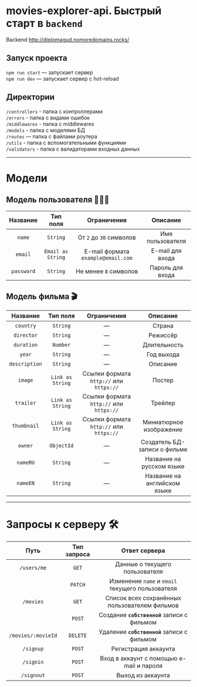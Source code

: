 # movies-explorer-api.  Быстрый старт в `backend`

Backend  http://diplomagud.nomoredomains.rocks/

## Запуск проекта

`npm run start` — запускает сервер   
`npm run dev` — запускает сервер с hot-reload

## Директории

`/controllers` - папка с контроллерами  
`/errors` - папка с видами ошибок  
`/middlewares` - папка с middlewares  
`/models` - папка с моделями БД  
`/routes` — папка с файлами роутера  
`/utils` - папка с вспомогательными функциями  
`/validators` - папка с валидаторами входных данных  

---

# Модели
## Модель пользователя 🙋🏻‍♂️

|  Название  |     Тип поля      |            Ограничения             |     Описание     |
| :--------: | :---------------: | :--------------------------------: | :--------------: |
|   `name`   |     `String`      |      От `2` до `30` символов       | Имя пользователя |
|  `email`   | `Email as String` | E-mail формата `example@email.com` | E-mail для входа |
| `password` |     `String`      |       Не менее `8` символов        | Пароль для входа |


## Модель фильма 🎬
|   Название    |     Тип поля     |               Ограничения               |           Описание            |
| :-----------: | :--------------: | :-------------------------------------: | :---------------------------: |
|   `country`   |     `String`     |                    —                    |            Страна             |
|  `director`   |     `String`     |                    —                    |           Режиссёр            |
|  `duration`   |     `Number`     |                    —                    |         Длительность          |
|    `year`     |     `String`     |                    —                    |          Год выхода           |
| `description` |     `String`     |                    —                    |           Описание            |
|    `image`    | `Link as String` | Ссылки формата `http://` или `https://` |            Постер             |
|   `trailer`   | `Link as String` | Ссылки формата `http://` или `https://` |            Трейлер            |
|  `thumbnail`  | `Link as String` | Ссылки формата `http://` или `https://` |    Миниатюрное изображение    |
|    `owner`    |    `ObjectId`    |                    —                    | Создатель БД-записи о фильме  |
|   `nameRU`    |     `String`     |                    —                    |  Название  на русском языке   |
|   `nameEN`    |     `String`     |                    —                    | Название  на английском языке |

---

# Запросы к серверу 🛠
|        Путь        | Тип запроса |                  Ответ сервера                   |
| :----------------: | :---------: | :----------------------------------------------: |
|    `/users/me`     |    `GET`    |          Данные о текущего пользователя          |
|                    |   `PATCH`   | Изменение `name` и `email` текущего пользователя |
|     `/movies`      |    `GET`    |  Список всех сохранённых пользователем фильмов   |
|                    |   `POST`    |   Создание **`собственной`** записи с фильмом    |
| `/movies/:movieId` |  `DELETE`   |   Удаление **`собственной`** записи с фильмом    |
|     `/signup`      |   `POST`    |               Регистрация аккаунта               |
|     `/signin`      |   `POST`    |     Вход в аккаунт с помощью e-mail и пароля     |
|     `/signout`     |   `POST`    |                Выход из аккаунта                 |
  
